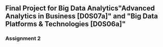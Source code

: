 ## Final Project for Big Data Analytics"Advanced Analytics in Business [D0S07a]" and "Big Data Platforms & Technologies [D0S06a]"



### Assignment 2
